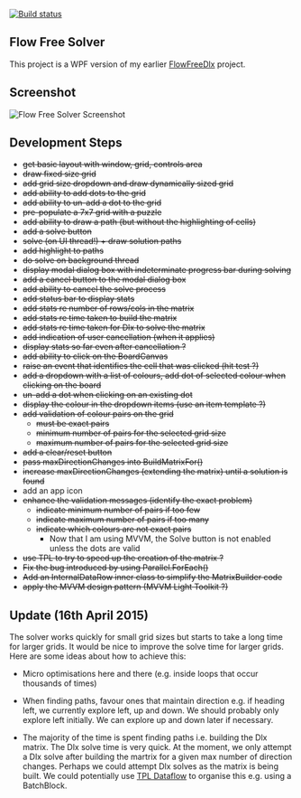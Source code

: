 [![Build status](https://ci.appveyor.com/api/projects/status/xku8l63dxt24owk4/branch/master?svg=true)](https://ci.appveyor.com/project/taylorjg/flowfreesolverwpf/branch/master)

## Flow Free Solver

This project is a WPF version of my earlier [FlowFreeDlx](https://github.com/taylorjg/FlowFreeDlx "FlowFreeDlx") project.

## Screenshot

![Flow Free Solver Screenshot](https://raw.github.com/taylorjg/FlowFreeSolverWpf/master/Images/Screenshot.png "Flow Free Solver Screenshot")

## Development Steps

* ~~get basic layout with window, grid, controls area~~
* ~~draw fixed size grid~~
* ~~add grid size dropdown and draw dynamically sized grid~~
* ~~add ability to add dots to the grid~~
* ~~add ability to un-add a dot to the grid~~
* ~~pre-populate a 7x7 grid with a puzzle~~
* ~~add ability to draw a path (but without the highlighting of cells)~~
* ~~add a solve button~~
* ~~solve (on UI thread!) + draw solution paths~~
* ~~add highlight to paths~~
* ~~do solve on background thread~~
* ~~display modal dialog box with indeterminate progress bar during solving~~
* ~~add a cancel button to the modal dialog box~~
* ~~add ability to cancel the solve process~~
* ~~add status bar to display stats~~
* ~~add stats re number of rows/cols in the matrix~~
* ~~add stats re time taken to build the matrix~~
* ~~add stats re time taken for Dlx to solve the matrix~~
* ~~add indication of user cancellation (when it applies)~~
* ~~display stats so far even after cancellation ?~~
* ~~add ability to click on the BoardCanvas~~
* ~~raise an event that identifies the cell that was clicked (hit test ?)~~
* ~~add a dropdown with a list of colours, add dot of selected colour when clicking on the board~~
* ~~un-add a dot when clicking on an existing dot~~
* ~~display the colour in the dropdown items (use an item template ?)~~
* ~~add validation of colour pairs on the grid~~
    * ~~must be exact pairs~~
    * ~~minimum number of pairs for the selected grid size~~
    * ~~maximum number of pairs for the selected grid size~~
* ~~add a clear/reset button~~
* ~~pass maxDirectionChanges into BuildMatrixFor()~~
* ~~increase maxDirectionChanges (extending the matrix) until a solution is found~~
* add an app icon
* ~~enhance the validation messages (identify the exact problem)~~
    * ~~indicate minimum number of pairs if too few~~
    * ~~indicate maximum number of pairs if too many~~
    * ~~indicate which colours are not exact pairs~~
        * Now that I am using MVVM, the Solve button is not enabled unless the dots are valid
* ~~use TPL to try to speed up the creation of the matrix ?~~
* ~~Fix the bug introduced by using Parallel.ForEach()~~
* ~~Add an InternalDataRow inner class to simplify the MatrixBuilder code~~
* ~~apply the MVVM design pattern (MVVM Light Toolkit ?)~~

## Update (16th April 2015)

The solver works quickly for small grid sizes but starts to take a long time for larger grids.
It would be nice to improve the solve time for larger grids. Here are some ideas about how to
achieve this:

* Micro optimisations here and there (e.g. inside loops that occur thousands of times)

* When finding paths, favour ones that maintain direction e.g. if heading left, we currently explore left, up and down. We should probably only explore left initially. We can explore up and down later if necessary.

* The majority of the time is spent finding paths i.e. building the Dlx matrix. The Dlx solve time is very quick. At the moment, we only attempt a Dlx solve after building the martrix for a given max number of direction changes. Perhaps we could attempt Dlx solves as the matrix is being built. We could potentially use
[TPL Dataflow](https://msdn.microsoft.com/en-us/library/hh228603%28v=vs.110%29.aspx)
to organise this e.g. using a BatchBlock.
